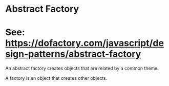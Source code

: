 # Abstract Factory
# See: https://dofactory.com/javascript/design-patterns/abstract-factory

An abstract factory creates objects that are related by a common theme.

A factory is an object that creates other objects.
